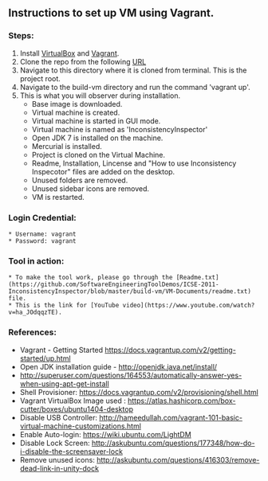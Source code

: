 ## Instructions to set up VM using Vagrant.

### Steps:
1. Install [VirtualBox](https://www.virtualbox.org/wiki/Downloads) and [Vagrant](https://www.vagrantup.com/downloads.html).
2. Clone the repo from the following [URL](
   https://github.com/SoftwareEngineeringToolDemos/ICSE-2011-InconsistencyInspector.git)
3. Navigate to this directory where it is cloned from terminal. This is the project root.
4. Navigate to the build-vm directory and run the command 'vagrant up'.
5. This is what you will observer during installation.
    * Base image is downloaded.
    * Virtual machine is created.
    * Virtual machine is started in GUI mode.
    * Virtual machine is named as 'InconsistencyInspector'
    * Open JDK 7 is installed on the machine.
    * Mercurial is installed.
    * Project is cloned on the Virtual Machine.
    * Readme, Installation, Lincense and "How to use Inconsistency Inspecotor" files are added on the desktop.
    * Unused folders are removed.
    * Unused sidebar icons are removed.
    * VM is restarted.
    
### Login Credential:
    * Username: vagrant
    * Password: vagrant

### Tool in action:
    * To make the tool work, please go through the [Readme.txt](https://github.com/SoftwareEngineeringToolDemos/ICSE-2011-InconsistencyInspector/blob/master/build-vm/VM-Documents/readme.txt) file.
    * This is the link for [YouTube video](https://www.youtube.com/watch?v=ha_JOdqqzTE).

### References:
* Vagrant - Getting Started https://docs.vagrantup.com/v2/getting-started/up.html
* Open JDK installation guide - http://openjdk.java.net/install/
* http://superuser.com/questions/164553/automatically-answer-yes-when-using-apt-get-install
* Shell Provisioner: https://docs.vagrantup.com/v2/provisioning/shell.html
* Vagrant VirtualBox Image used : https://atlas.hashicorp.com/box-cutter/boxes/ubuntu1404-desktop
* Disable USB Controller: http://hameedullah.com/vagrant-101-basic-virtual-machine-customizations.html
* Enable Auto-login: https://wiki.ubuntu.com/LightDM
* Disable Lock Screen: http://askubuntu.com/questions/177348/how-do-i-disable-the-screensaver-lock
* Remove unused icons: http://askubuntu.com/questions/416303/remove-dead-link-in-unity-dock
